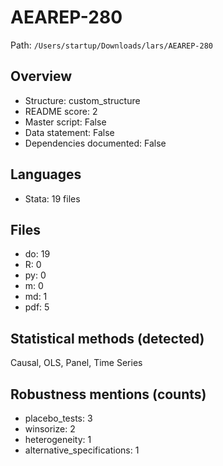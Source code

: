 # AEAREP-280

Path: `/Users/startup/Downloads/lars/AEAREP-280`

## Overview
- Structure: custom_structure
- README score: 2
- Master script: False
- Data statement: False
- Dependencies documented: False

## Languages
- Stata: 19 files

## Files
- do: 19
- R: 0
- py: 0
- m: 0
- md: 1
- pdf: 5

## Statistical methods (detected)
Causal, OLS, Panel, Time Series

## Robustness mentions (counts)
- placebo_tests: 3
- winsorize: 2
- heterogeneity: 1
- alternative_specifications: 1